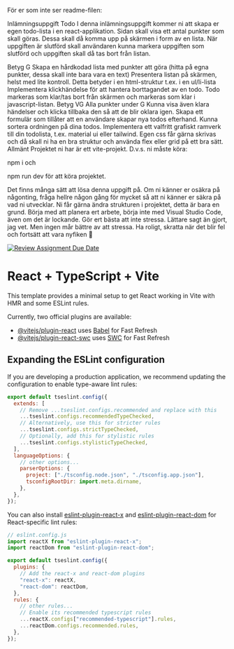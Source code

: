 För er som inte ser readme-filen:

Inlämningsuppgift Todo
I denna inlämningsuppgift kommer ni att skapa er egen todo-lista i en react-applikation. Sidan skall visa ett antal punkter som skall göras. Dessa skall då komma upp på skärmen i form av en lista. När uppgiften är slutförd skall användaren kunna markera uppgiften som slutförd och uppgiften skall då tas bort från listan.

Betyg G
Skapa en hårdkodad lista med punkter att göra (hitta på egna punkter, dessa skall inte bara vara en text)
Presentera listan på skärmen, helst med lite kontroll. Detta betyder i en html-struktur t.ex. i en ul/li-lista
Implementera klickhändelse för att hantera borttagandet av en todo.
Todo markeras som klar/tas bort från skärmen och markeras som klar i javascript-listan.
Betyg VG
Alla punkter under G
Kunna visa även klara händelser och klicka tillbaka den så att de blir oklara igen.
Skapa ett formulär som tillåter att en användare skapar nya todos efterhand.
Kunna sortera ordningen på dina todos.
Implementera ett valfritt grafiskt ramverk till din todolista, t.ex. material ui eller tailwind.
Egen css får gärna skrivas och då skall ni ha en bra struktur och använda flex eller grid på ett bra sätt.
Allmänt
Projektet ni har är ett vite-projekt. D.v.s. ni måste köra:

npm i
och

npm run dev
för att köra projektet.

Det finns många sätt att lösa denna uppgift på. Om ni känner er osäkra på någonting, fråga hellre någon gång för mycket så att ni känner er säkra på vad ni utvecklar.
Ni får gärna ändra strukturen i projektet, detta är bara en grund.
Börja med att planera ert arbete, börja inte med Visual Studio Code, även om det är lockande.
Gör ert bästa att inte stressa. Lättare sagt än gjort, jag vet. Men ingen mår bättre av att stressa.
Ha roligt, skratta när det blir fel och fortsätt att vara nyfiken 🙂

[![Review Assignment Due Date](https://classroom.github.com/assets/deadline-readme-button-22041afd0340ce965d47ae6ef1cefeee28c7c493a6346c4f15d667ab976d596c.svg)](https://classroom.github.com/a/VLovMVBC)

# React + TypeScript + Vite

This template provides a minimal setup to get React working in Vite with HMR and some ESLint rules.

Currently, two official plugins are available:

- [@vitejs/plugin-react](https://github.com/vitejs/vite-plugin-react/blob/main/packages/plugin-react) uses [Babel](https://babeljs.io/) for Fast Refresh
- [@vitejs/plugin-react-swc](https://github.com/vitejs/vite-plugin-react/blob/main/packages/plugin-react-swc) uses [SWC](https://swc.rs/) for Fast Refresh

## Expanding the ESLint configuration

If you are developing a production application, we recommend updating the configuration to enable type-aware lint rules:

```js
export default tseslint.config({
  extends: [
    // Remove ...tseslint.configs.recommended and replace with this
    ...tseslint.configs.recommendedTypeChecked,
    // Alternatively, use this for stricter rules
    ...tseslint.configs.strictTypeChecked,
    // Optionally, add this for stylistic rules
    ...tseslint.configs.stylisticTypeChecked,
  ],
  languageOptions: {
    // other options...
    parserOptions: {
      project: ["./tsconfig.node.json", "./tsconfig.app.json"],
      tsconfigRootDir: import.meta.dirname,
    },
  },
});
```

You can also install [eslint-plugin-react-x](https://github.com/Rel1cx/eslint-react/tree/main/packages/plugins/eslint-plugin-react-x) and [eslint-plugin-react-dom](https://github.com/Rel1cx/eslint-react/tree/main/packages/plugins/eslint-plugin-react-dom) for React-specific lint rules:

```js
// eslint.config.js
import reactX from "eslint-plugin-react-x";
import reactDom from "eslint-plugin-react-dom";

export default tseslint.config({
  plugins: {
    // Add the react-x and react-dom plugins
    "react-x": reactX,
    "react-dom": reactDom,
  },
  rules: {
    // other rules...
    // Enable its recommended typescript rules
    ...reactX.configs["recommended-typescript"].rules,
    ...reactDom.configs.recommended.rules,
  },
});
```
